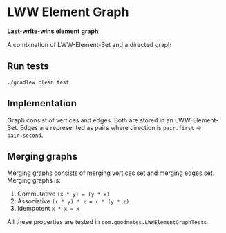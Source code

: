 # LWW Element Graph

**Last-write-wins element graph**

A combination of LWW-Element-Set and a directed graph

## Run tests

```shell
./gradlew clean test
```

## Implementation

Graph consist of vertices and edges. Both are stored in an LWW-Element-Set.
Edges are represented as pairs where direction is `pair.first` -> `pair.second`.

## Merging graphs

Merging graphs consists of merging vertices set and merging edges set.
Merging graphs is:
1. Commutative `(x * y) = (y * x)`
2. Associative `(x * y) * z = x * (y * z)`
3. Idempotent `x * x = x`

All these properties are tested in `com.goodnotes.LWWElementGraphTests`
